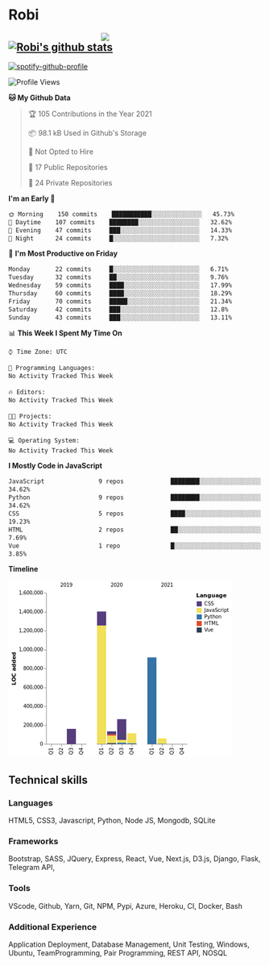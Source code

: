 # Robi

<img align='right' src='https://thumbs.gfycat.com/BleakGorgeousAmoeba-size_restricted.gif' width='320'>

[![Robi's github stats](https://github-readme-stats-lime-theta.vercel.app/api?username=robimez&count_private=true&show_icons=true&theme=dark)](https://github.com/RobiMez/github-readme-stats)
---
[![spotify-github-profile](https://spotify-github-profile.vercel.app/api/view?uid=vy6ne4sn1wcemvxhp0qti58n5&cover_image=true&theme=novatorem)](https://github.com/kittinan/spotify-github-profile)
<!--START_SECTION:waka-->
![Profile Views](http://img.shields.io/badge/Profile%20Views-22-blue)

**🐱 My Github Data** 

> 🏆 105 Contributions in the Year 2021
 > 
> 📦 98.1 kB Used in Github's Storage 
 > 
> 🚫 Not Opted to Hire
 > 
> 📜 17 Public Repositories 
 > 
> 🔑 24 Private Repositories  
 > 
**I'm an Early 🐤** 

```text
🌞 Morning    150 commits    ███████████░░░░░░░░░░░░░░   45.73% 
🌆 Daytime    107 commits    ████████░░░░░░░░░░░░░░░░░   32.62% 
🌃 Evening    47 commits     ███░░░░░░░░░░░░░░░░░░░░░░   14.33% 
🌙 Night      24 commits     █░░░░░░░░░░░░░░░░░░░░░░░░   7.32%

```
📅 **I'm Most Productive on Friday** 

```text
Monday       22 commits     █░░░░░░░░░░░░░░░░░░░░░░░░   6.71% 
Tuesday      32 commits     ██░░░░░░░░░░░░░░░░░░░░░░░   9.76% 
Wednesday    59 commits     ████░░░░░░░░░░░░░░░░░░░░░   17.99% 
Thursday     60 commits     ████░░░░░░░░░░░░░░░░░░░░░   18.29% 
Friday       70 commits     █████░░░░░░░░░░░░░░░░░░░░   21.34% 
Saturday     42 commits     ███░░░░░░░░░░░░░░░░░░░░░░   12.8% 
Sunday       43 commits     ███░░░░░░░░░░░░░░░░░░░░░░   13.11%

```


📊 **This Week I Spent My Time On** 

```text
⌚︎ Time Zone: UTC

💬 Programming Languages: 
No Activity Tracked This Week

🔥 Editors: 
No Activity Tracked This Week

🐱‍💻 Projects: 
No Activity Tracked This Week

💻 Operating System: 
No Activity Tracked This Week

```

**I Mostly Code in JavaScript** 

```text
JavaScript               9 repos             ████████░░░░░░░░░░░░░░░░░   34.62% 
Python                   9 repos             ████████░░░░░░░░░░░░░░░░░   34.62% 
CSS                      5 repos             ████░░░░░░░░░░░░░░░░░░░░░   19.23% 
HTML                     2 repos             ██░░░░░░░░░░░░░░░░░░░░░░░   7.69% 
Vue                      1 repo              █░░░░░░░░░░░░░░░░░░░░░░░░   3.85%

```


**Timeline**

![Chart not found](https://raw.githubusercontent.com/RobiMez/RobiMez/master/charts/bar_graph.png) 


<!--END_SECTION:waka-->

## Technical skills

### Languages

HTML5, CSS3, Javascript, Python, Node JS, Mongodb, SQLite

### Frameworks

Bootstrap, SASS, JQuery, Express, React, Vue, Next.js,
D3.js, Django, Flask, Telegram API,

### Tools

VScode, Github, Yarn, Git, NPM, Pypi, Azure, Heroku, CI, Docker, Bash

### Additional Experience

Application Deployment, Database Management, Unit Testing, Windows, Ubuntu, TeamProgramming, Pair Programming, REST API, NOSQL
